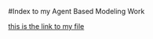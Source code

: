 #Index to my Agent Based Modeling Work

[this is the link to my file]( https://jelandrum.github.io/workshop/)
